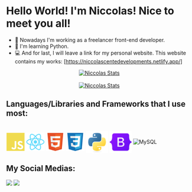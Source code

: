 # Hello World! I'm Niccolas! Nice to meet you all!

- 🔭 Nowadays I'm working as a freelancer front-end developer.
- 🌱 I'm learning Python.
- 💻 And for last, I will leave a link for my personal website. This website contains my works:
  [https://niccolascentedevelopments.netlify.app/]

<div align="center">
<a href=""><img src="https://github-readme-stats.vercel.app/api?username=NiccolasCente&show_icons=true&theme=highcontrast" alt="Niccolas Stats" /></a>
</div>
<br />
<div align="center">
<a href=""><img src="https://github-readme-stats.vercel.app/api/top-langs/?username=NiccolasCente&layout=compact&theme=highcontrast" alt="Niccolas Stats" /></a>
</div>


## Languages/Libraries and Frameworks that I use most:
<div style="display: inline_block"><br>
  <img align="center" alt="Js" height="50" width="50" src="https://raw.githubusercontent.com/devicons/devicon/master/icons/javascript/javascript-plain.svg">
  <img align="center" alt="React" height="50" width="50" src="https://raw.githubusercontent.com/devicons/devicon/master/icons/react/react-original.svg">
  <img align="center" alt="HTML" height="50" width="50" src="https://raw.githubusercontent.com/devicons/devicon/master/icons/html5/html5-original.svg">
  <img align="center" alt="CSS" height="50" width="50" src="https://raw.githubusercontent.com/devicons/devicon/master/icons/css3/css3-original.svg">
  <img align="center" alt="Python" height="60" width="60" src="https://raw.githubusercontent.com/devicons/devicon/master/icons/python/python-original.svg">
  <img align="center" alt="Bootstrap" height="60" width="60" src="https://github.com/devicons/devicon/blob/master/icons/bootstrap/bootstrap-original.svg">
  <img align="center" alt="MySQL" height="70" width="70" src="https://camo.githubusercontent.com/e8a5f4b9b8dd4744587a8107387603fcee2dfae96a34f75a867641bcea088113/68747470733a2f2f63646e2e6a7364656c6976722e6e65742f67682f64657669636f6e732f64657669636f6e2f69636f6e732f6d7973716c2f6d7973716c2d6f726967696e616c2d776f72646d61726b2e737667">


</div>  

## My Social Medias:
<div>
  <a href="https://www.linkedin.com/in/niccolas-cente-ba989b23b/"><img src="https://img.shields.io/badge/-LinkedIn-%230077B5?style=for-the-badge&logo=linkedin&logoColor=white" target="_blank"></a> 
  <a href="https://www.youtube.com/@niccolascente4370" ><img src="https://img.shields.io/badge/YouTube-FF0000?style=for-the-badge&logo=youtube&logoColor=white" target="_blank"></a>
</div>
